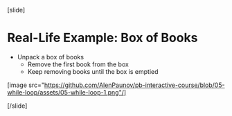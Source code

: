 [slide]
# Real-Life Example: Box of Books
- Unpack a box of books
    - Remove the first book from the box
    - Keep removing books until the box is emptied

[image src="https://github.com/AlenPaunov/pb-interactive-course/blob/05-while-loop/assets/05-while-loop-1.png"/]

[/slide]